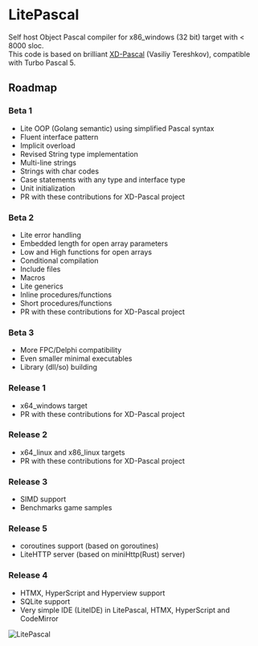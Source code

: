 # LitePascal
Self host Object Pascal compiler for x86_windows (32 bit) target with &lt; 8000 sloc.  
This code is based on brilliant [XD-Pascal](https://github.com/vtereshkov/xdpw) (Vasiliy Tereshkov), compatible with Turbo Pascal 5.  

## Roadmap  
### Beta 1  
- Lite OOP (Golang semantic) using simplified Pascal syntax
- Fluent interface pattern
- Implicit overload
- Revised String type implementation
- Multi-line strings
- Strings with char codes
- Case statements with any type and interface type
- Unit initialization
- PR with these contributions for XD-Pascal project
### Beta 2
- Lite error handling
- Embedded length for open array parameters
- Low and High functions for open arrays
- Conditional compilation
- Include files
- Macros
- Lite generics
- Inline procedures/functions
- Short procedures/functions
- PR with these contributions for XD-Pascal project
### Beta 3
- More FPC/Delphi compatibility
- Even smaller minimal executables 
- Library (dll/so) building
### Release 1
- x64_windows target
- PR with these contributions for XD-Pascal project
### Release 2
- x64_linux and x86_linux targets
- PR with these contributions for XD-Pascal project
### Release 3
- SIMD support
- Benchmarks game samples
### Release 5
- coroutines support (based on goroutines)
- LiteHTTP server (based on miniHttp(Rust) server)
### Release 4
- HTMX, HyperScript and Hyperview support
- SQLite support
- Very simple IDE (LiteIDE) in LitePascal, HTMX, HyperScript and CodeMirror

![LitePascal](https://github.com/wanderlan/LitePascal/blob/main/docs/grammar.svg)
